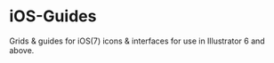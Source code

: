 iOS-Guides
==========
Grids & guides for iOS(7) icons & interfaces for use in Illustrator 6 and above.